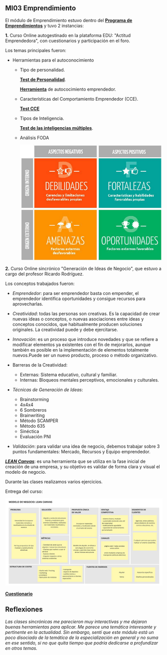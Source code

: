 ## MI03 Emprendimiento

El módulo de Emprendimiento estuvo dentro del **[Programa de Emprendimientos](https://utec.edu.uy/es/innovacion/programa-de-emprendimientos/)** y tuvo 2 instancias:

**1.** Curso Online autogestinado en la plataforma EDU: "Actitud Emprendedora", con cuestionarios y participación en el foro.

Los temas principales fueron:

- Herramientas para el autoconocimiento

    - Tipo de personalidad.

        **[Test de Personalidad](https://www.16personalities.com/es/test-de-personalidad)**.

        **[Herramienta](https://drive.google.com/drive/u/0/folders/1hck57Cb8FktXYXRKZdwMfBlkILAFOruL)** de autococimiento emprendedor.

    - Características del Comportamiento Emprendedor (CCE).

        **[Test CCE](https://edu2.utec.edu.uy/assets/courseware/v1/e8c51dd6240f620f34b80e011fb8ffa4/asset-v1:UTEC+AEM_UTEC+2024_S2+type@asset+block/TEST_CCE_UTEC_ARIAL.xlsx)**

    - Tipos de Inteligencia.

        **[Test de las inteligencias múltiples](https://www.psicoactiva.com/test/educacion-y-aprendizaje/test-de-las-inteligencias-multiples/)**.

    - Análisis FODA

      ![](../images/foda.png)


**2.** Curso Online sincrónico "Generación de Ideas de Negocio", que estuvo a cargo del profesor Ricardo Rodríguez.

Los conceptos trabajados fueron:

- *Emprendedor*: para ser emprendedor basta con empender, el emprendedor identifica oportunidades y consigue recursos para aprovecharlas.

- *Creatividad*: todas las personas son creativas. Es la capacidad de crear​ nuevas ideas o conceptos, o nuevas asociaciones entre ideas y conceptos conocidos, que habitualmente producen soluciones originales. La creatividad puede y debe ejercitarse.

- *Innovación*: es un proceso que introduce novedades y que se refiere a modificar elementos ya existentes con el fin de mejorarlos, aunque también es posible en la implementación de elementos totalmente nuevos.Puede ser un nuevo producto, proceso o método organizativo.

- Barreras de la Creatividad:
    - Externas: Sistema educativo, cultural y familiar.
    - Internas: Bloqueos mentales perceptivos, emocionales y culturales.

- *Técnicas de Generación de Ideas*:

    - Brainstorming
    - 4x4x4
    - 6 Sombreros
    - Brainwriting
    - Método SCAMPER
    - Método 635
    - Sinéctica
    - Evaluación PNI

- *Validación*: para validar una idea de negocio, debemos trabajar sobre 3 puntos fundamentales: Mercado, Recursos y Equipo emprendedor.

***[LEAN Canvas](https://innokabi.com/lienzo-lean-canvas-el-lienzo-de-los-emprendedores/)***: es una herramienta que se utiliza en la fase inicial de creación de una empresa, y su objetivo es validar de forma clara y visual el modelo de negocio.

Durante las clases realizamos varios ejercicios.

Entrega del curso:

   ![](../images/VGarcia_Canvas.jpg)

   **[Cuestionario](https://docs.google.com/document/d/1byc-NZ4ywK-nUrBN02PSAswvHqSza2_fn7nGaU__zns/edit?tab=t.0/)**
   


## Reflexiones

*Las clases sincrónicas me parecieron muy interactivas y me dejaron buenas herramientas para aplicar. Me parece una temática interesante y pertinente en la actualidad. Sin embargo, sentí que este módulo está un poco disociado de la temática de la especialización en general y no suma en ese sentido, si no que quita tiempo que podría dedicarse a profundizar en otros temas.* 
